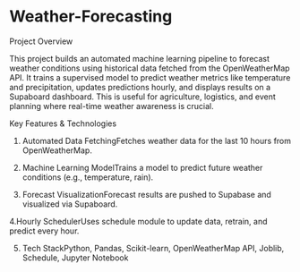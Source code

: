 # Weather-Forecasting

Project Overview

This project builds an automated machine learning pipeline to forecast weather conditions using historical data fetched from the OpenWeatherMap API. It trains a supervised model to predict weather metrics like temperature and precipitation, updates predictions hourly, and displays results on a Supaboard dashboard. This is useful for agriculture, logistics, and event planning where real-time weather awareness is crucial.

Key Features & Technologies

  1. Automated Data FetchingFetches weather data for the last 10 hours from OpenWeatherMap.

  2. Machine Learning ModelTrains a model to predict future weather conditions (e.g., temperature, rain).

  3. Forecast VisualizationForecast results are pushed to Supabase and visualized via Supaboard.

  4.Hourly SchedulerUses schedule module to update data, retrain, and predict every hour.

  5. Tech StackPython, Pandas, Scikit-learn, OpenWeatherMap API, Joblib, Schedule, Jupyter Notebook

